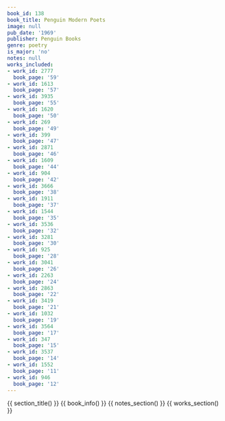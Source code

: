 ```yaml
---
book_id: 138
book_title: Penguin Modern Poets
image: null
pub_date: '1969'
publisher: Penguin Books
genre: poetry
is_major: 'no'
notes: null
works_included:
- work_id: 2777
  book_page: '59'
- work_id: 1613
  book_page: '57'
- work_id: 3935
  book_page: '55'
- work_id: 1620
  book_page: '50'
- work_id: 269
  book_page: '49'
- work_id: 399
  book_page: '47'
- work_id: 2871
  book_page: '46'
- work_id: 1609
  book_page: '44'
- work_id: 904
  book_page: '42'
- work_id: 3666
  book_page: '38'
- work_id: 1911
  book_page: '37'
- work_id: 1544
  book_page: '35'
- work_id: 3536
  book_page: '32'
- work_id: 3281
  book_page: '30'
- work_id: 925
  book_page: '28'
- work_id: 3041
  book_page: '26'
- work_id: 2263
  book_page: '24'
- work_id: 2863
  book_page: '22'
- work_id: 3419
  book_page: '21'
- work_id: 1032
  book_page: '19'
- work_id: 3564
  book_page: '17'
- work_id: 347
  book_page: '15'
- work_id: 3537
  book_page: '14'
- work_id: 1552
  book_page: '11'
- work_id: 946
  book_page: '12'
---
```


{{ section_title() }}
{{ book_info() }}
{{ notes_section() }}
{{ works_section() }}
